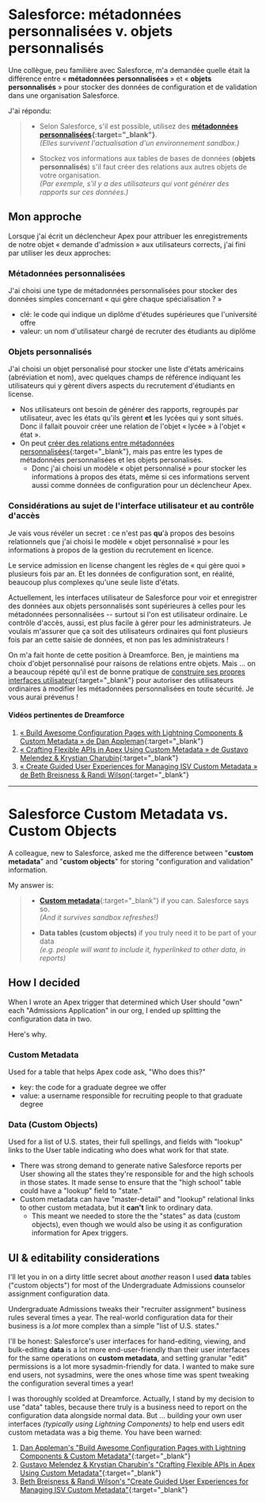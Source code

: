 # Salesforce: métadonnées personnalisées v. objets personnalisés

Une collègue, peu familière avec Salesforce, m'a demandée quelle était la différence entre « **métadonnées personnalisées** » et « **objets personnalisés** » pour stocker des données de configuration et de validation dans une organisation Salesforce.

J'ai répondu:

> * Selon Salesforce, s'il est possible, utilisez des **[métadonnées personnalisées](https://www.youtube.com/watch?v=kFwwcLxkkjI){:target="_blank"}**.  <br/> _(Elles survivent l'actualisation d'un environnement sandbox.)_
>
> * Stockez vos informations aux tables de bases de données (**objets personnalisés**) s'il faut créer des relations aux autres objets de votre organisation. <br/> _(Par exemple, s'il y a des utilisateurs qui vont générer des rapports sur ces données.)_

## Mon approche

Lorsque j'ai écrit un déclencheur Apex pour attribuer les enregistrements de notre objet « demande d'admission » aux utilisateurs corrects, j'ai fini par utiliser les deux approches:

### Métadonnées personnalisées

J'ai choisi une type de métadonnées personnalisées pour stocker des données simples concernant « qui gère chaque spécialisation ? »

* clé: le code qui indique un diplôme d'études supérieures que l'université offre
* valeur: un nom d'utilisateur chargé de recruter des étudiants au diplôme

### Objets personnalisés

J'ai choisi un objet personalisé pour stocker une liste d'états américains (abréviation et nom), avec quelques champs de référence indiquant les utilisateurs qui y gèrent divers aspects du recrutement d'étudiants en license.

* Nos utilisateurs ont besoin de générer des rapports, regroupés par utilisateur, avec les états qu'ils gèrent **et** les lycées qui y sont situés.  Donc il fallait pouvoir créer une relation de l'objet « lycée » à l'objet « état ».
* On peut [créer des relations entre métadonnées personnalisées](https://trailhead.salesforce.com/fr/content/learn/modules/custom_metadata_types/custom_metadata_types_create_md_relationships){:target="_blank"}, mais pas entre les types de métadonnées personnalisées et les objets personalisés.
  * Donc j'ai choisi un modèle « objet personnalisé » pour stocker les informations à propos des états, même si ces informations servent aussi comme données de configuration pour un déclencheur Apex.

### Considérations au sujet de l'interface utilisateur et au contrôle d'accès

Je vais vous révéler un secret :  ce n'est pas **qu**'à propos des besoins relationnels que j'ai choisi le modèle « objet personnalisé » pour les informations à propos de la gestion du recrutement en licence.

Le service admission en license changent les règles de « qui gère quoi » plusieurs fois par an.  Et les données de configuration sont, en réalité, beaucoup plus complexes qu'une seule liste d'états.

Actuellement, les interfaces utilisateur de Salesforce pour voir et enregistrer des données aux objets personnalisés sont supérieures à celles pour les métadonnées personnalisées -- surtout si l'on est utilisateur ordinaire.  Le contrôle d'accès, aussi, est plus facile à gérer pour les administrateurs.  Je voulais m'assurer que ça soit des utilisateurs ordinaires qui font plusieurs fois par an cette saisie de données, et non pas les administrateurs !

On m'a fait honte de cette position à Dreamforce.  Ben, je maintiens ma choix d'objet personnalisé pour raisons de relations entre objets.  Mais ... on a beaucoup répété qu'il est de bonne pratique de [construire ses propres interfaces utilisateur](https://trailhead.salesforce.com/fr/content/learn/modules/lex_dev_lc_basics){:target="_blank"} pour autoriser des utilisateurs ordinaires à modifier les métadonnées personnalisées en toute sécurité.  Je vous aurai prévenus !

#### Vidéos pertinentes de Dreamforce

1.  [« Build Awesome Configuration Pages with Lightning Components & Custom Metadata » de Dan Appleman](https://www.youtube.com/watch?v=Qr2tqjWnXgY){:target="_blank"}
2.  [« Crafting Flexible APIs in Apex Using Custom Metadata » de Gustavo Melendez & Krystian Charubin](https://www.youtube.com/watch?v=sGhAcGjQzyo){:target="_blank"}
3.  [« Create Guided User Experiences for Managing ISV Custom Metadata » de Beth Breisness & Randi Wilson](https://www.youtube.com/watch?v=nlqFB89DhfI){:target="_blank"}

---

# Salesforce Custom Metadata vs. Custom Objects

A colleague, new to Salesforce, asked me the difference between "**custom metadata**" and "**custom objects**" for storing "configuration and validation" information.

My answer is:

> * **[Custom metadata](https://www.youtube.com/watch?v=kFwwcLxkkjI)**{:target="_blank"} if you can. Salesforce says so.  <br/>*(And it survives sandbox refreshes!)*
> 
> * **Data tables (custom objects)** if you truly need it to be part of your data <br/>_(e.g. people will want to include it, hyperlinked to other data, in reports)_

## How I decided

When I wrote an Apex trigger that determined which User should "own" each "Admissions Application" in our org, I ended up splitting the configuration data in two.

Here's why.

### Custom Metadata

Used for a table that helps Apex code ask, "Who does this?"

* key:  the code for a graduate degree we offer
* value: a username responsible for recruiting people to that graduate degree

### Data (Custom Objects)

Used for a list of U.S. states, their full spellings, and fields with "lookup" links to the User table indicating who does what work for that state.

* There was strong demand to generate native Salesforce reports per User showing all the states they're responsible for and the high schools in those states.  It made sense to ensure that the "high school" table could have a "lookup" field to "state."
* Custom metadata can have "master-detail" and "lookup" relational links to other custom metadata, but it **can't** link to ordinary data.
  * This meant we needed to store the the "states" as data (custom objects), even though we would also be using it as configuration information for Apex triggers.

## UI & editability considerations

I'll let you in on a dirty little secret about _another_ reason I used **data** tables ("custom objects") for most of the Undergraduate Admissions counselor assignment configuration data.

Undergraduate Admissions tweaks their "recruiter assignment" business rules several times a year. The real-world configuration data for their business is a _lot_ more complex than a simple "list of U.S. states."

I'll be honest: Salesforce's user interfaces for hand-editing, viewing, and bulk-editing **data** is a lot more end-user-friendly than their user interfaces for the same operations on **custom metadata**, and setting granular "edit" permissions is a lot more sysadmin-friendly for data. I wanted to make sure end users, not sysadmins, were the ones whose time was spent tweaking the configuration several times a year!

I was thoroughly scolded at Dreamforce. Actually, I stand by my decision to use "data" tables, because there truly is a business need to report on the configuration data alongside normal data. But ... building your own user interfaces _(typically using Lightning Components)_ to help end users edit custom metadata was a big theme. You have been warned:

1.  [Dan Appleman's "Build Awesome Configuration Pages with Lightning Components & Custom Metadata"](https://www.youtube.com/watch?v=Qr2tqjWnXgY){:target="_blank"}
2.  [Gustavo Melendez & Krystian Charubin's "Crafting Flexible APIs in Apex Using Custom Metadata"](https://www.youtube.com/watch?v=sGhAcGjQzyo){:target="_blank"}
3.  [Beth Breisness & Randi Wilson's "Create Guided User Experiences for Managing ISV Custom Metadata"](https://www.youtube.com/watch?v=nlqFB89DhfI){:target="_blank"}
